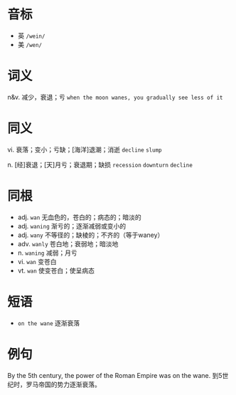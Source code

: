 # 音标

- 英 `/wein/`
- 美 `/wen/`

# 词义

n&v. 减少，衰退；亏
`when the moon wanes, you gradually see less of it`

# 同义

vi. 衰落；变小；亏缺；[海洋]退潮；消逝
`decline` `slump`

n. [经]衰退；[天]月亏；衰退期；缺损
`recession` `downturn` `decline`

# 同根

- adj. `wan` 无血色的，苍白的；病态的；暗淡的
- adj. `waning` 渐亏的；逐渐减弱或变小的
- adj. `wany` 不等径的；缺棱的；不齐的（等于waney）
- adv. `wanly` 苍白地；衰弱地；暗淡地
- n. `waning` 减弱；月亏
- vi. `wan` 变苍白
- vt. `wan` 使变苍白；使呈病态

# 短语

- `on the wane` 逐渐衰落

# 例句

By the 5th century, the power of the Roman Empire was on the wane.
到5世纪时，罗马帝国的势力逐渐衰落。


